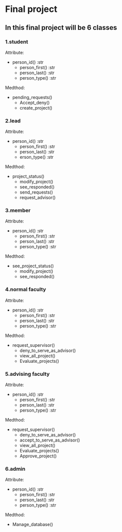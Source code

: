 # Final project

## In this final project will be 6 classes

### 1.student

Attribute:
- person_id() :str
    - person_first() :str
    - person_last() :str
    - person_type() :str

Medthod:
- pending_requests()
    - Accept_deny()
    - create_project()

### 2.lead

Attribute:
- person_id() :str
    - person_first() :str
    - person_last() :str
    - erson_type() :str

Medthod:
- project_status()
    - modify_project()
    - see_responded()
    - send_requests()
    - request_advisor()

### 3.member

Attribute:
- person_id() :str
    - person_first() :str
    - person_last() :str
    - person_type() :str

Medthod:
- see_project_status()
    - modify_project()
    - see_responded()

### 4.normal faculty

Attribute:
- person_id() :str
    - person_first() :str
    - person_last() :str
    - person_type() :str

Medthod:
- request_supervisor()
    - deny_to_serve_as_advisor()
    - view_all_project()
    - Evaluate_projects()

### 5.advising faculty
    
Attribute:
- person_id() :str
    - person_first() :str
    - person_last() :str
    - person_type() :str

Medthod:
- request_supervisor()
    - deny_to_serve_as_advisor()
    - accept_to_serve_as_advisor()
    - view_all_project()
    - Evaluate_projects()
    - Approve_project()

### 6.admin

Attribute:
- person_id() :str
    - person_first() :str
    - person_last() :str
    - person_type() :str

Medthod:
- Manage_database()

